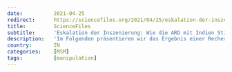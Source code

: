 ```yaml
---
date:          2021-04-25
redirect:      https://sciencefiles.org/2021/04/25/eskalation-der-inszenierung-wie-die-ard-mit-indien-stimmung-fur-die-verscharfung-des-infektionsschutzgesetzes-macht/
title:         ScienceFiles
subtitle:      'Eskalation der Inszenierung: Wie die ARD mit Indien Stimmung für die Verschärfung des Infektionsschutzgesetzes macht'
description:   'Im Folgenden präsentieren wir das Ergebnis einer Recherche, es zeigt, wie die ARD - als Beispiel für MS-Medien - Indien und die dort steigenden Fallzahlen als Möglichkeit missbraucht, um Stimmung für eine Verschärfung des Infektionsschutzgesetzes zu machen und vor dem Hintergrund regelmäßiger Warnungen durch nicht weiter bekannte Intensivmediziner ihren Konsumenten mit erhobenem Zeigefinger zu erklären,…'
country:       IN
categories:    [MSM]
tags:          [manipulation]
---
```

